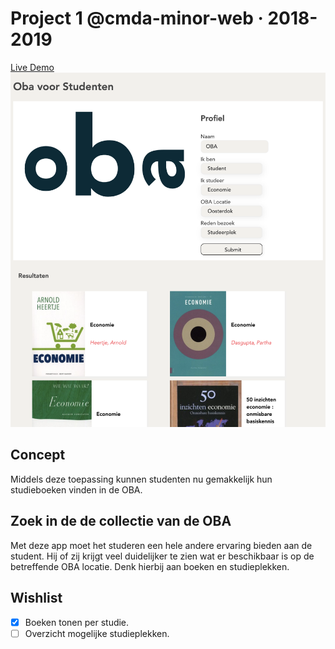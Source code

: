 # Project 1 @cmda-minor-web · 2018-2019

[Live Demo](https://clever-mcnulty-6e5b60.netlify.com/)
![oba voor studenten](https://github.com/NathanKeyzer/project-1-1819/blob/master/src/img/NathanKeyzer.png?raw=true)

## Concept

Middels deze toepassing kunnen studenten nu gemakkelijk hun studieboeken vinden in de OBA.

## Zoek in de de collectie van de OBA

Met deze app moet het studeren een hele andere ervaring bieden aan de student. Hij of zij krijgt veel duidelijker te zien wat er beschikbaar is op de betreffende OBA locatie. Denk hierbij aan boeken en studieplekken.

## Wishlist

- [x] Boeken tonen per studie.
- [ ] Overzicht mogelijke studieplekken.
